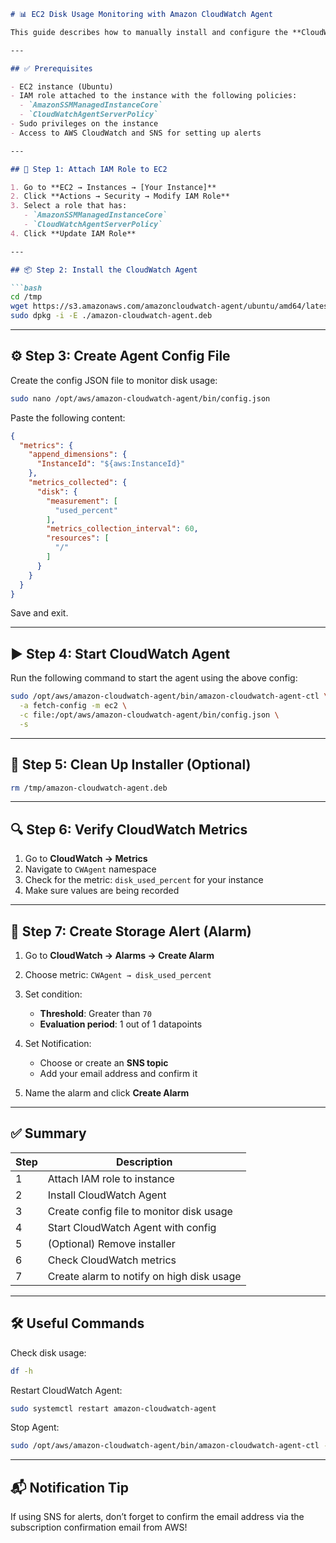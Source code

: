 ````markdown
# 📊 EC2 Disk Usage Monitoring with Amazon CloudWatch Agent

This guide describes how to manually install and configure the **CloudWatch Agent** on an **Ubuntu EC2 instance** to monitor **disk usage** and set up **email alerts** using CloudWatch Alarms.

---

## ✅ Prerequisites

- EC2 instance (Ubuntu)
- IAM role attached to the instance with the following policies:
  - `AmazonSSMManagedInstanceCore`
  - `CloudWatchAgentServerPolicy`
- Sudo privileges on the instance
- Access to AWS CloudWatch and SNS for setting up alerts

---

## 🔐 Step 1: Attach IAM Role to EC2

1. Go to **EC2 → Instances → [Your Instance]**
2. Click **Actions → Security → Modify IAM Role**
3. Select a role that has:
   - `AmazonSSMManagedInstanceCore`
   - `CloudWatchAgentServerPolicy`
4. Click **Update IAM Role**

---

## 📦 Step 2: Install the CloudWatch Agent

```bash
cd /tmp
wget https://s3.amazonaws.com/amazoncloudwatch-agent/ubuntu/amd64/latest/amazon-cloudwatch-agent.deb
sudo dpkg -i -E ./amazon-cloudwatch-agent.deb
````

---

## ⚙️ Step 3: Create Agent Config File

Create the config JSON file to monitor disk usage:

```bash
sudo nano /opt/aws/amazon-cloudwatch-agent/bin/config.json
```

Paste the following content:

```json
{
  "metrics": {
    "append_dimensions": {
      "InstanceId": "${aws:InstanceId}"
    },
    "metrics_collected": {
      "disk": {
        "measurement": [
          "used_percent"
        ],
        "metrics_collection_interval": 60,
        "resources": [
          "/"
        ]
      }
    }
  }
}
```

Save and exit.

---

## ▶️ Step 4: Start CloudWatch Agent

Run the following command to start the agent using the above config:

```bash
sudo /opt/aws/amazon-cloudwatch-agent/bin/amazon-cloudwatch-agent-ctl \
  -a fetch-config -m ec2 \
  -c file:/opt/aws/amazon-cloudwatch-agent/bin/config.json \
  -s
```

---

## 🧹 Step 5: Clean Up Installer (Optional)

```bash
rm /tmp/amazon-cloudwatch-agent.deb
```

---

## 🔍 Step 6: Verify CloudWatch Metrics

1. Go to **CloudWatch → Metrics**
2. Navigate to `CWAgent` namespace
3. Check for the metric: `disk_used_percent` for your instance
4. Make sure values are being recorded

---

## 🔔 Step 7: Create Storage Alert (Alarm)

1. Go to **CloudWatch → Alarms → Create Alarm**
2. Choose metric: `CWAgent → disk_used_percent`
3. Set condition:

   * **Threshold**: Greater than `70`
   * **Evaluation period**: 1 out of 1 datapoints
4. Set Notification:

   * Choose or create an **SNS topic**
   * Add your email address and confirm it
5. Name the alarm and click **Create Alarm**

---

## ✅ Summary

| Step | Description                               |
| ---- | ----------------------------------------- |
| 1    | Attach IAM role to instance               |
| 2    | Install CloudWatch Agent                  |
| 3    | Create config file to monitor disk usage  |
| 4    | Start CloudWatch Agent with config        |
| 5    | (Optional) Remove installer               |
| 6    | Check CloudWatch metrics                  |
| 7    | Create alarm to notify on high disk usage |

---

## 🛠️ Useful Commands

Check disk usage:

```bash
df -h
```

Restart CloudWatch Agent:

```bash
sudo systemctl restart amazon-cloudwatch-agent
```

Stop Agent:

```bash
sudo /opt/aws/amazon-cloudwatch-agent/bin/amazon-cloudwatch-agent-ctl -a stop
```

---

## 📬 Notification Tip

If using SNS for alerts, don’t forget to confirm the email address via the subscription confirmation email from AWS!

```
